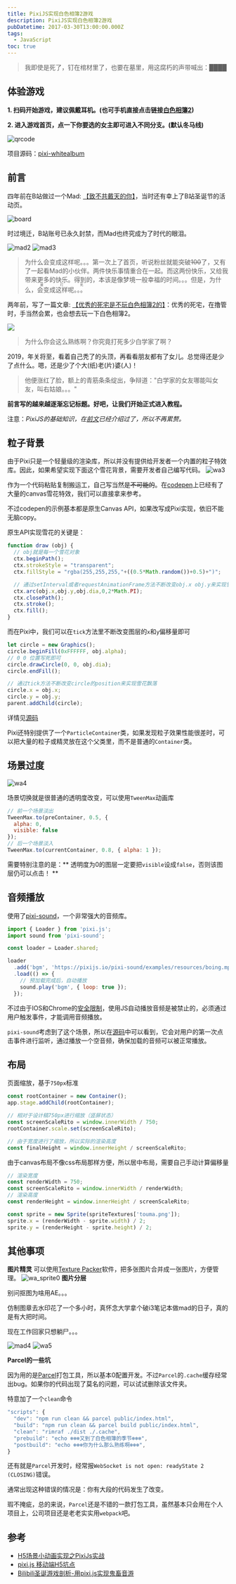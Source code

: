 ```yaml
---
title: PixiJS实现白色相簿2游戏
description: PixiJS实现白色相簿2游戏
pubDatetime: 2017-03-30T13:00:00.000Z
tags:
  - JavaScript
toc: true
---
```

> 我即使是死了，钉在棺材里了，也要在墓里，用这腐朽的声带喊出：████

## 体验游戏

**1. 扫码开始游戏，建议佩戴耳机。(也可手机直接点击链接[白色相簿2](http://www.deepred5.com/wa/))**

**2. 进入游戏首页，点一下你要选的女主即可进入不同分支。(默认冬马线)**

![qrcode](@/assets/images/PixiJS实现白色相簿2游戏/qrcode.jpg)

项目源码：[pixi-whitealbum](https://github.com/deepred5/pixi-whitealbum/)

<!-- more -->

## 前言
四年前在B站做过一个Mad: [【致不共戴天的你】](https://www.bilibili.com/video/av1977008)，当时还有幸上了B站圣诞节的活动页。

![board](@/assets/images/PixiJS实现白色相簿2游戏/board.png)

时过境迁，B站账号已永久封禁，而Mad也终究成为了时代的眼泪。

![mad2](@/assets/images/PixiJS实现白色相簿2游戏/mad2.png)
![mad3](@/assets/images/PixiJS实现白色相簿2游戏/mad3.png)

> 为什么会变成这样呢。。。第一次上了首页，听说粉丝就能突破~~100~~了，又有了一起看Mad的小伙伴。两件快乐事情重合在一起。而这两份快乐，又给我带来更多的快乐。得到的，本该是像梦境一般幸福的时间。。。但是，为什么，<ruby>会变成这样呢。。。<rp>(</rp><rt>被打死</rt><rp>)</rp></ruby>

两年前，写了一篇文章: [【优秀的死宅是不玩白色相簿2的】](https://zhuanlan.zhihu.com/p/32103273)：优秀的死宅，在撸管时，手当然会累，也会想去玩一下白色相簿2。

![](https://img.moegirl.org/common/e/eb/%E8%87%AA%E5%AD%A6_%E8%87%AA%E8%A7%89_%E7%99%BD%E5%AD%A6.png)

> 为什么你会这么熟练啊？你究竟打死多少白学家了啊？

2019，年关将至，看着自己秃了的头顶，再看看朋友都有了女儿。总觉得还是少了点什么。嗯，还是少了个大(纸)老(片)婆(人)！

> 他便涨红了脸，额上的青筋条条绽出，争辩道："白学家的女友哪能叫女友，叫右姑娘。。。"


**前言写的越来越逐渐忘记标题。好吧，让我们开始正式进入教程。**

注意：*PixiJS的基础知识，在[前文](http://anata.me/2019/12/04/PixiJS%E5%9F%BA%E7%A1%80%E6%95%99%E7%A8%8B/)已经介绍过了，所以不再累赘。*

## 粒子背景
由于Pixi只是一个轻量级的渲染库，所以并没有提供给开发者一个内置的粒子特效库。因此，如果希望实现下面这个雪花背景，需要开发者自己编写代码。
![wa3](@/assets/images/PixiJS实现白色相簿2游戏/wa3.gif)

作为一个代码粘贴复制搬运工，自己写当然是~~不可能的~~。在[codepen](https://codepen.io/cojdev/pen/JEdYGP)上已经有了大量的canvas雪花特效，我们可以直接拿来参考。

不过codepen的示例基本都是原生Canvas API，如果改写成Pixi实现，依旧不能无脑copy。

原生API实现雪花的关键是：
```javascript
function draw (obj) {
  // obj就是每一个雪花对象
  ctx.beginPath();
  ctx.strokeStyle = "transparent";
  ctx.fillStyle = "rgba(255,255,255,"+((0.5*Math.random())+0.5)+")";

  // 通过setInterval或者requestAnimationFrame方法不断改变obj.x obj.y来实现雪花飘落
  ctx.arc(obj.x,obj.y,obj.dia,0,2*Math.PI);
  ctx.closePath();
  ctx.stroke();
  ctx.fill();
}
```
而在Pixi中，我们可以在`tick`方法里不断改变图层的`x`和`y`偏移量即可
```javascript
let circle = new Graphics();
circle.beginFill(0xFFFFFF, obj.alpha);
// 0 0 位置写死即可
circle.drawCircle(0, 0, obj.dia);
circle.endFill();

// 通过tick方法不断改变circle的position来实现雪花飘落
circle.x = obj.x;
circle.y = obj.y;
parent.addChild(circle);

```
详情见[源码](https://github.com/deepred5/pixi-whitealbum/blob/master/src/components/snow/snowFall.js#L36)

Pixi还特别提供了一个`ParticleContainer`类，如果发现粒子效果性能很差时，可以把大量的粒子或精灵放在这个父类里，而不是普通的`Container`类。

## 场景过度
![wa4](@/assets/images/PixiJS实现白色相簿2游戏/wa4.gif)

场景切换就是很普通的透明度改变，可以使用`TweenMax`动画库
```javascript
// 前一个场景淡出
TweenMax.to(preContainer, 0.5, { 
  alpha: 0,
  visible: false 
});
// 后一个场景淡入
TweenMax.to(currentContainer, 0.8, { alpha: 1 });
```
需要特别注意的是：** 透明度为0的图层一定要把`visible`设成`false`，否则该图层仍可以点击！ **

## 音频播放
使用了[pixi-sound](https://github.com/pixijs/pixi-sound)，一个非常强大的音频库。

```javascript
import { Loader } from 'pixi.js';
import sound from 'pixi-sound';

const loader = Loader.shared;

loader
  .add('bgm', 'https://pixijs.io/pixi-sound/examples/resources/boing.mp3')
  .load(() => {
    // 预加载完成后，自动播放
    sound.play('bgm', { loop: true });
  });
```
不过由于IOS和Chrome的[安全限制](https://goo.gl/7K7WLu)，使用JS自动播放音频是被禁止的，必须通过用户触发事件，才能调用音频播放。

`pixi-sound`考虑到了这个场景，所以在[源码](https://github.com/pixijs/pixi-sound/blob/51fa4470aae995685f97f2ef34194609e3efb451/src/webaudio/WebAudioContext.ts#L170)中可以看到，它会对用户的第一次点击事件进行监听，通过播放一个空音频，确保加载的音频可以被正常播放。

## 布局
页面缩放，基于`750px`标准
```javascript
const rootContainer = new Container();
app.stage.addChild(rootContainer);

// 相对于设计稿750px进行缩放（竖屏状态）
const screenScaleRito = window.innerWidth / 750;
rootContainer.scale.set(screenScaleRito);

// 由于宽度进行了缩放，所以实际的渲染高度
const finalHeight = window.innerHeight / screenScaleRito;
```
由于canvas布局不像css布局那样方便，所以居中布局，需要自己手动计算偏移量
```javascript
// 渲染宽度
const renderWidth = 750;
const screenScaleRito = window.innerWidth / renderWidth;
// 渲染高度
const renderHeight = window.innerHeight / screenScaleRito;

const sprite = new Sprite(spriteTextures['touma.png']);
sprite.x = (renderWidth - sprite.width) / 2;
sprite.y = (renderHeight - sprite.height) / 2;
```

## 其他事项

**图片精灵**
可以使用[Texture Packer](https://www.codeandweb.com/texturepacker)软件，把多张图片合并成一张图片，方便管理。
![wa_sprite0](@/assets/images/PixiJS实现白色相簿2游戏/wa_sprite0.png)
**图片分层**

别问抠图为啥用AE。。。

仿制图章去水印花了一个多小时，真怀念大学拿个破i3笔记本做mad的日子，真的是有大把时间。

现在工作回家只想躺尸。。。

![mad4](@/assets/images/PixiJS实现白色相簿2游戏/mad4.jpg)
![wa5](@/assets/images/PixiJS实现白色相簿2游戏/wa5.png)

**Parcel的一些坑**

因为用的是[Parcel](https://parceljs.org/)打包工具，所以基本0配置开发。不过`Parcel`的`.cache`缓存经常出bug。如果你的代码出现了莫名的问题，可以试试删除该文件夹。

特意加了一个`clean`命令
```javascript
"scripts": {
  "dev": "npm run clean && parcel public/index.html",
  "build": "npm run clean && parcel build public/index.html",
  "clean": "rimraf ./dist ./.cache",
  "prebuild": "echo ❄️❄️❄️又到了白色相簿的季节❄️❄️❄️",
  "postbuild": "echo ❄️❄️❄️你为什么那么熟练啊❄️❄️❄️",
}
```
还有就是`Parcel`开发时，经常报`WebSocket is not open: readyState 2 (CLOSING)`错误。

通常出现这种错误的情况是：你有大段的代码发生了改变。

瑕不掩疵，总的来说，`Parcel`还是不错的一款打包工具，虽然基本只会用在个人项目上，公司项目还是老老实实用`webpack`吧。

## 参考
* [H5场景小动画实现之PixiJs实战](https://zhuanlan.zhihu.com/p/31293136)
* [pixi.js 移动端H5坑点](https://zhuanlan.zhihu.com/p/56029920)
* [Bilibili圣诞游戏剖析-用pixi.js实现鬼畜音游](https://zhuanlan.zhihu.com/p/32298391)